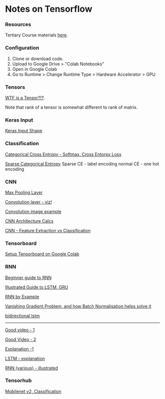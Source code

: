 # Notes on Tensorflow

### Resources

Tertiary Course materials [here](https://github.com/tertiarycourses/CITREP-Tensorflow-Python).

### Configuration

1. Clone or download code.
2. Upload to Google Drive > "Colab Notebooks"
3. Open in Google Colab
4. Go to Runtime > Change Runtime Type > Hardware Accelerator > GPU

### Tensors

[WTF is a Tensor?!?](https://www.kdnuggets.com/2018/05/wtf-tensor.html).

Note that rank of a tensor is somewhat different to rank of matrix.


### Keras Input
[Keras Input Shape](https://stackoverflow.com/questions/44747343/keras-input-explanation-input-shape-units-batch-size-dim-etc)


### Classification
[Categorical Cross Entropy - Softmax, Cross Entorpy Loss](https://gombru.github.io/2018/05/23/cross_entropy_loss/)

[Sparse Categorical Entropy](https://jovianlin.io/cat-crossentropy-vs-sparse-cat-crossentropy/)
Sparse CE - label encoding
normal CE - one hot encoding

### CNN

[Max Pooling Layer](https://www.google.com/search?q=what+is+a+max+pooling+layer&client=firefox-b-d&sxsrf=ALeKk00LiduRNdZZtcXcB0sKN136I1ztZQ:1585152342155&source=lnms&tbm=isch&sa=X&ved=2ahUKEwjGj5PSgLboAhXCXisKHRm3AvEQ_AUoAXoECA0QAw&biw=1680&bih=936#imgrc=fVc385NgNaXtYM)

[Convolution layer - viz!](http://cs231n.github.io/convolutional-networks/#conv)

[Convolution image example](https://setosa.io/ev/image-kernels/)

[CNN Architecture Calcs](https://towardsdatascience.com/a-guide-to-an-efficient-way-to-build-neural-network-architectures-part-ii-hyper-parameter-42efca01e5d7)

[CNN - Feature Extraction vs Classification](https://www.mathworks.com/matlabcentral/mlc-downloads/downloads/b5d1f29a-060d-43be-b4a6-d12f79a8c844/9fc8b854-4528-44d9-be5f-792c9119ee90/images/screenshot.PNG)

### Tensorboard

[Setup Tensorboard on Google Colab](https://medium.com/@kuanhoong/how-to-use-tensorboard-with-google-colab-43f7cf061fe4)


### RNN

[Beginner guide to RNN](https://medium.com/@camrongodbout/recurrent-neural-networks-for-beginners-7aca4e933b82)

[Illustrated Guide to LSTM, GRU](https://towardsdatascience.com/illustrated-guide-to-lstms-and-gru-s-a-step-by-step-explanation-44e9eb85bf21)

[RNN by Example](https://towardsdatascience.com/recurrent-neural-networks-by-example-in-python-ffd204f99470)

[Vanishing Gradient Problem, and how Batch Normalisation helps solve it](https://towardsdatascience.com/the-vanishing-gradient-problem-69bf08b15484)

[bidirectional lstm](https://en.wikipedia.org/wiki/Bidirectional_recurrent_neural_networks)

----

[Good video - 1](https://www.youtube.com/watch?v=UNmqTiOnRfg)

[Good Video - 2](https://www.youtube.com/watch?v=WCUNPb-5EYI)

[Explanation -1 ](https://towardsdatascience.com/illustrated-guide-to-recurrent-neural-networks-79e5eb8049c9)

[LSTM - explanation](https://colah.github.io/posts/2015-08-Understanding-LSTMs/)

[RNN (various) - illustrated](https://towardsdatascience.com/illustrated-guide-to-lstms-and-gru-s-a-step-by-step-explanation-44e9eb85bf21)

### Tensorhub

[Mobilenet v2, Classification](https://tfhub.dev/google/imagenet/mobilenet_v2_035_160/classification/4)





